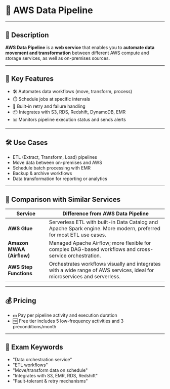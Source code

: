 # 🔄 AWS Data Pipeline

---

## 📌 Description  
**AWS Data Pipeline** is a **web service** that enables you to **automate data movement and transformation** between different AWS compute and storage services, as well as on-premises sources.

---

## 🚀 Key Features  
- 🛠️ Automates data workflows (move, transform, process)  
- ⏱️ Schedule jobs at specific intervals  
- 🔁 Built-in retry and failure handling  
- 📦 Integrates with S3, RDS, Redshift, DynamoDB, EMR  
- 📊 Monitors pipeline execution status and sends alerts  

---

## 🛠️ Use Cases  
- ETL (Extract, Transform, Load) pipelines  
- Move data between on-premises and AWS  
- Schedule batch processing with EMR  
- Backup & archive workflows  
- Data transformation for reporting or analytics  

---

## 🔁 Comparison with Similar Services  

| Service                  | Difference from AWS Data Pipeline |
|--------------------------|-----------------------------------|
| **AWS Glue**             | Serverless ETL with built-in Data Catalog and Apache Spark engine. More modern, preferred for most ETL use cases. |
| **Amazon MWAA (Airflow)**| Managed Apache Airflow; more flexible for complex DAG-based workflows and cross-service orchestration. |
| **AWS Step Functions**   | Orchestrates workflows visually and integrates with a wide range of AWS services, ideal for microservices and serverless. |

---

## 💰 Pricing  
- 💵 Pay per pipeline activity and execution duration  
- 🆓 Free tier includes 5 low-frequency activities and 3 preconditions/month  

---

## 🧠 Exam Keywords  
- "Data orchestration service"  
- "ETL workflows"  
- "Move/transform data on schedule"  
- "Integrates with S3, EMR, RDS, Redshift"  
- "Fault-tolerant & retry mechanisms"
